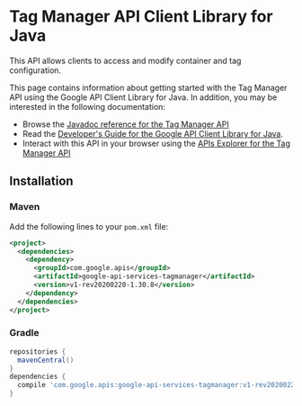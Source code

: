 # Tag Manager API Client Library for Java

This API allows clients to access and modify container and tag
     configuration.

This page contains information about getting started with the Tag Manager API
using the Google API Client Library for Java. In addition, you may be interested
in the following documentation:

* Browse the [Javadoc reference for the Tag Manager API][javadoc]
* Read the [Developer's Guide for the Google API Client Library for Java][google-api-client].
* Interact with this API in your browser using the [APIs Explorer for the Tag Manager API][api-explorer]

## Installation

### Maven

Add the following lines to your `pom.xml` file:

```xml
<project>
  <dependencies>
    <dependency>
      <groupId>com.google.apis</groupId>
      <artifactId>google-api-services-tagmanager</artifactId>
      <version>v1-rev20200220-1.30.8</version>
    </dependency>
  </dependencies>
</project>
```

### Gradle

```gradle
repositories {
  mavenCentral()
}
dependencies {
  compile 'com.google.apis:google-api-services-tagmanager:v1-rev20200220-1.30.8'
}
```

[javadoc]: https://googleapis.dev/java/google-api-services-tagmanager/latest/index.html
[google-api-client]: https://github.com/googleapis/google-api-java-client/
[api-explorer]: https://developers.google.com/apis-explorer/#p/tagmanager/v1/
